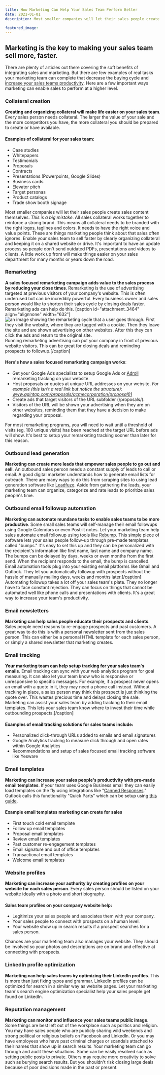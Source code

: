 ```yaml
---
title: How Marketing Can Help Your Sales Team Perform Better
date: 2021-01-01
description: Most smaller companies will let their sales people create sales content themselves. _This is a big mistake_.

featured_image:
---
```

## Marketing is the key to making your sales team sell more, faster.

There are plenty of articles out there covering the soft benefits of integrating sales and marketing. But there are few examples of real tasks your marketing team can complete that decrease the buying cycle and [increase your sales teams productivity](http://www.liftsalesforce.com/services/). Here are a few important ways marketing can enable sales to perform at a higher level.

### Collateral creation

**Creating and organizing collateral will make life easier on your sales team**. Every sales person needs collateral. The larger the value of your sale and the more competitors you have, the more collateral you should be prepared to create or have available.

#### Examples of collateral for your sales team:

*   Case studies
*   Whitepapers
*   Testimonials
*   Proposals
*   Contracts
*   Presentations (Powerpoints, Google Slides)
*   Business cards
*   Elevator pitch
*   Target personas
*   Product catalogs
*   Trade show booth signage

Most smaller companies will let their sales people create sales content themselves. _This is a big mistake_. All sales collateral works together to reinforce a strong brand. This means all collateral needs to be branded with the right logos, taglines and colors. It needs to have the right voice and value points. These are things marketing people think about that sales often ignores. Enable your sales team to sell faster by clearly organizing collateral and keeping it on a shared website or drive. It's important to have an update process so people don't send outdated PDFs, presentations and videos to clients. A little work up front will make things easier on your sales department for many months or years down the road.

### Remarketing

**A sales focused remarketing campaign adds value to the sales process by reducing your close times**. Remarketing is the use of advertising targeted at previous visitors of your company's website. This is often underused but can be incredibly powerful. Every business owner and sales person would like to shorten their sales cycle by closing deals faster. Remarketing ads can help do this. [caption id="attachment_3464" align="alignnone" width="632"]![an image showing the remarketing cycle that a user goes through. First they visit the website, where they are tagged with a cookie. Then they leave the site and are shown advertising on other websites. After this they can click the ads and return to the original site.](https://www.gaintap.com/wp-content/uploads/2017/08/example-of-remarketing-buyer-cycle.jpg) Running remarketing advertising can put your company in front of previous website visitors. This can be great for closing deals and reminding prospects to followup.[/caption]

#### Here's how a sales focused remarketing campaign works:

*   Get your Google Ads specialists to setup Google Ads or [Adroll](https://www.adroll.com/) remarketing tracking on your website.
*   Host proposals or quotes at unique URL addresses on your website. _For example (this isn't a real link but notice the structure): www.gaintap.com/proposals/acmecorporation/proposal01_
*   Create ads that target visitors of the URL subfolder (/proposals/).
*   Visitors of the URL will be shown your advertising when they are on other websites, reminding them that they have a decision to make regarding your proposal.

For most remarketing programs, you will need to wait until a threshold of visits (eg, 100 unique visits) has been reached at the target URL before ads will show. It's best to setup your remarketing tracking sooner than later for this reason.

### Outbound lead generation

**Marketing can create more leads that empower sales people to go out and sell**. An outbound sales person needs a constant supply of leads to call or email. A good digital marketer understands how to generate email lists for outreach. There are many ways to do this from scraping sites to using lead generation software like [Leadfuze](https://www.leadfuze.com/). Aside from gathering the leads, your marketing team can organize, categorize and rate leads to prioritize sales people's time.

### Outbound email followup automation

**Marketing can automate mundane tasks to enable sales teams to be more productive**. Some small sales teams will self-manage their email followups using Google Calendars or even Post-it notes. Let your marketing team help sales automate email followup using tools like [Rebump](https://www.rebump.cc). This simple piece of software lets your sales people follow-up through pre-made templates called "bumps." It's easy to set this up and they can be personalized with the recipient's information like first name, last name and company name. The bumps can be delayed by days, weeks or even months from the first send. When the recipient responds to the email, the bump is cancelled. Email automation tools plug into your existing email platforms like Gmail and Outlook. They let you automatically followup with prospects without the hassle of manually mailing days, weeks and months later.[/caption] Automating followup takes a lot off your sales team's plate. They no longer have to face constant rejection. They can focus on things that cannot be automated well like phone calls and presentations with clients. It's a great way to increase your team's productivity.

### Email newsletters

**Marketing can help sales people educate their prospects and clients**. Sales people need reasons to re-engage prospects and past customers. A great way to do this is with a personal newsletter sent from the sales person. This can either be a personal HTML template for each sales person, or simply a shared newsletter that marketing creates.

### Email tracking

**Your marketing team can help setup tracking for your sales team's emails**. Email tracking can sync with your web analytics program for goal measuring. It can also let your team know who is responsive or unresponsive to specific messages. For example, if a prospect never opens an email with a quote in it, they may need a phone call instead. Without tracking in place, a sales person may think this prospect is just thinking the quote over. This wastes precious time and delays closing the sale. Marketing can assist your sales team by adding tracking to their email templates. This lets your sales team know where to invest their time while outbounding prospects.[/caption]

#### Examples of email tracking solutions for sales teams include:

*   Personalized click-through URLs added to emails and email signatures
*   Google Analytics tracking to measure click through and open rates within Google Analytics
*   Recommendations and setup of sales focused email tracking software like Yesware

### Email templates

**Marketing can increase your sales people's productivity with pre-made email templates**. If your team uses Google Business email they can easily load templates on the fly using integrations like "[Canned Responses](https://www.wikihow.com/Use-Canned-Responses-in-Gmail)." Outlook calls this functionality "Quick Parts" which can be setup using [this guide](https://www.azbs.com/2012/06/11/how-to-create-canned-responses-in-outlook-2007-and-2010/).

#### Example email templates marketing can create for sales

*   First touch cold email template
*   Follow up email templates
*   Proposal email templates
*   Review email templates
*   Past customer re-engagement templates
*   Email signature and out of office templates
*   Transactional email templates
*   Welcome email templates

### Website profiles

**Marketing can increase your authority by creating profiles on your website for each sales person**. Every sales person should be listed on your website ideally with a photo and short biography.

#### Sales team profiles on your company website help:

*   Legitimize your sales people and associates them with your company.
*   Your sales people to connect with prospects on a human level.
*   Your website show up in search results if a prospect searches for a sales person.

Chances are your marketing team also manages your website. They should be involved so your photos and descriptions are on brand and effective at connecting with prospects.

### LinkedIn profile optimization

**Marketing can help sales teams by optimizing their LinkedIn profiles**. This is more than just fixing typos and grammar. LinkedIn profiles can be optimized for search in a similar way as website pages. Let your marketing team's search engine optimization specialist help your sales people get found on LinkedIn.

### Reputation management

**Marketing can monitor and influence your sales teams public image**. Some things are best left out of the workplace such as politics and religion. You may have sales people who are publicly sharing wild weekends and strong political or religious beliefs on Facebook and LinkedIn. Or you may have employees who have past criminal charges or scandals attached to their names that show up in search results. Your marketing team can go through and audit these situations. Some can be easily resolved such as setting public posts to private. Others may require more creativity to solve such as burying search results. But you shouldn't risk closing large deals because of poor decisions made in the past or present.